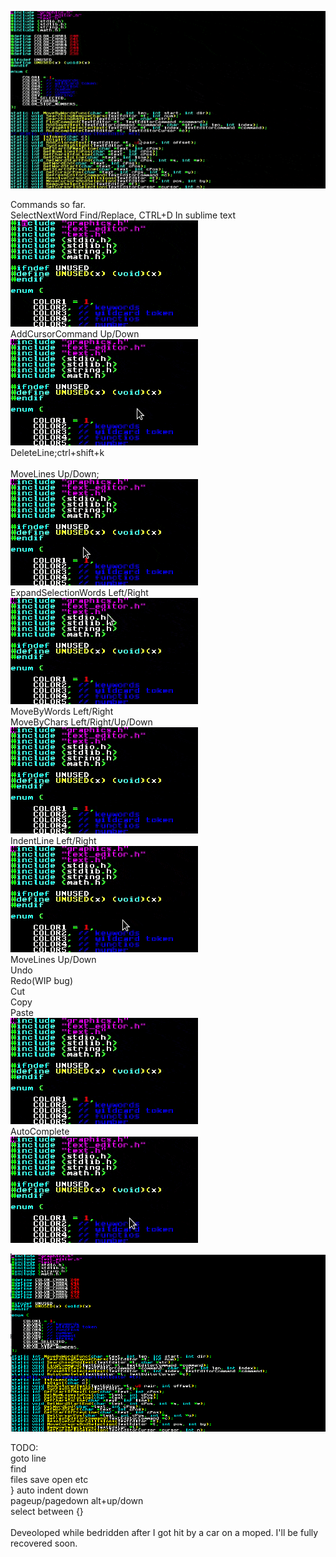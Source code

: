 ![Screenshot](Screenshot.gif)

Commands so far.<br>
    SelectNextWord Find/Replace, CTRL+D In sublime text<br>
    ![Screenshot](selectcursors.gif)<br>
    AddCursorCommand Up/Down<br>
    ![Screenshot](cursors.gif)<br>
    DeleteLine;ctrl+shift+k<br><br>
    MoveLines Up/Down;<br>
    ![Screenshot](movelines.gif)<br>
    ExpandSelectionWords Left/Right<br>
    ![Screenshot](selections.gif)<br>
    MoveByWords Left/Right<br>
    MoveByChars Left/Right/Up/Down<br>
    ![Screenshot](navigation.gif)<br>
    IndentLine Left/Right<br>
   ![Screenshot](indenting.gif)<br>
    MoveLines Up/Down<br>
    Undo<br>
    Redo(WIP bug)<br>
    Cut<br>
    Copy<br>
    Paste<br>
    ![Screenshot](undo.gif)<br>
    AutoComplete<br>
    ![Screenshot](autocomplete.gif)<br>
    

![Screenshot](Screenshot.png)<br>

TODO:<br>
    goto line<br>
    find<br>
    files save open etc<br>
    } auto indent down<br>
    pageup/pagedown alt+up/down<br>
    select between {}<br>
<br>
Deveoloped while bedridden after I got hit by a car on a moped. I'll be fully recovered soon.
